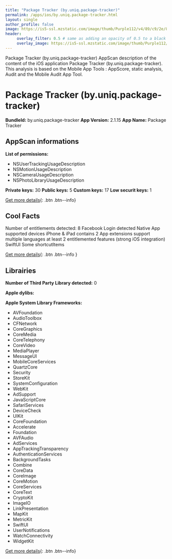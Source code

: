 ```yaml
---
title: "Package Tracker (by.uniq.package-tracker)"
permalink: /apps/ios/by.uniq.package-tracker.html
layout: single
author_profile: false
image: https://is5-ssl.mzstatic.com/image/thumb/Purple112/v4/89/c9/2e/89c92eeb-8655-0ef7-ddae-b09370e3ae3e/AppIcon-0-1x_U007emarketing-0-7-0-85-220.png/512x512bb.jpg
header: 
     overlay_filter: 0.5 # same as adding an opacity of 0.5 to a black background
     overlay_image: https://is5-ssl.mzstatic.com/image/thumb/Purple112/v4/89/c9/2e/89c92eeb-8655-0ef7-ddae-b09370e3ae3e/AppIcon-0-1x_U007emarketing-0-7-0-85-220.png/512x512bb.jpg
---
```

Package Tracker (by.uniq.package-tracker) AppScan description of the content of the iOS application Package Tracker (by.uniq.package-tracker). This analysis is based on the Mobile App Tools : AppScore, static analysis, Audit and the Mobile Audit App Tool.

# Package Tracker (by.uniq.package-tracker)

**BundleId:** by.uniq.package-tracker
**App Version:** 2.1.15
**App Name:** Package Tracker


## AppScan informations 

**List of permissions:** 
- NSUserTrackingUsageDescription
- NSMotionUsageDescription
- NSCameraUsageDescription
- NSPhotoLibraryUsageDescription
  
  
**Private keys:** 30
**Public keys:** 5
**Custom keys:** 17
**Low securit keys:** 1
  
[Get more details](/pricing.html){: .btn .btn--info}

## Cool Facts

Number of entitlements detected: 8
Facebook Login detected
Native App
supported devices iPhone & iPad
contains 2 App extensions
support multiple languages
at least 2 entitlemented features (strong iOS integration)
SwiftUI
Some shortcutItems 
  
[Get more details](/pricing.html){: .btn .btn--info }

## Librairies 
**Number of Third Party Library detected:** 0


**Apple dylibs:**


**Apple System Library Frameworks:**
- AVFoundation
- AudioToolbox
- CFNetwork
- CoreGraphics
- CoreMedia
- CoreTelephony
- CoreVideo
- MediaPlayer
- MessageUI
- MobileCoreServices
- QuartzCore
- Security
- StoreKit
- SystemConfiguration
- WebKit
- AdSupport
- JavaScriptCore
- SafariServices
- DeviceCheck
- UIKit
- CoreFoundation
- Accelerate
- Foundation
- AVFAudio
- AdServices
- AppTrackingTransparency
- AuthenticationServices
- BackgroundTasks
- Combine
- CoreData
- CoreImage
- CoreMotion
- CoreServices
- CoreText
- CryptoKit
- ImageIO
- LinkPresentation
- MapKit
- MetricKit
- SwiftUI
- UserNotifications
- WatchConnectivity
- WidgetKit


  
[Get more details](/pricing.html){: .btn .btn--info}

